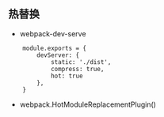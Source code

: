 ## 热替换
- webpack-dev-serve
``` JS
    module.exports = {
        devServer: {
            static: './dist',
            compress: true,
            hot: true
        },
    }
```
- webpack.HotModuleReplacementPlugin()